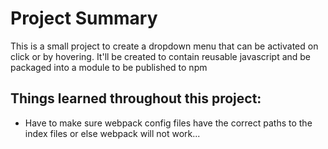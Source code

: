 # Project Summary
This is a small project to create a dropdown menu that can be activated on click or by hovering. It'll be created to contain reusable javascript and be packaged into a module to be published to npm 

## Things learned throughout this project:
- Have to make sure webpack config files have the correct paths to the index files or else webpack will not work...

